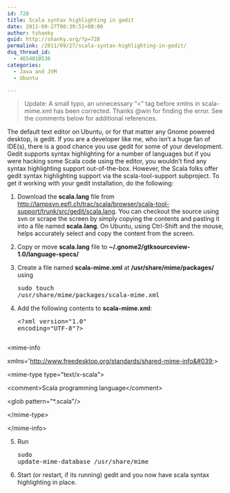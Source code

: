 ```yaml
---
id: 728
title: Scala syntax highlighting in gedit
date: 2011-09-27T00:39:51+00:00
author: tshanky
guid: http://shanky.org/?p=728
permalink: /2011/09/27/scala-syntax-highlighting-in-gedit/
dsq_thread_id:
  - 4654810536
categories:
  - Java and JVM
  - Ubuntu

---
```

> Update: A small typo, an unnecessary &#8220;<&#8221; tag before xmlns in scala-mime.xml has been corrected. Thanks @win for finding the error. See the comments below for additional references.

The default text editor on Ubuntu, or for that matter any Gnome powered desktop, is gedit. If you are a developer like me, who isn&#8217;t a huge fan of IDE(s), there is a good chance you use gedit for some of your development. Gedit supports syntax highlighting for a number of languages but if you were hacking some Scala code using the editor, you wouldn&#8217;t find any syntax highlighting support out-of-the-box. However, the Scala folks offer gedit syntax highlighting support via the scala-tool-support subproject. To get it working with your gedit installation, do the following:

  1. Download the **scala.lang** file from <a title="scala.lang for gedit" href="http://lampsvn.epfl.ch/trac/scala/browser/scala-tool-support/trunk/src/gedit/scala.lang" target="_blank">http://lampsvn.epfl.ch/trac/scala/browser/scala-tool-support/trunk/src/gedit/scala.lang</a>. You can checkout the source using svn or scrape the screen by simply copying the contents and pasting it into a file named **scala.lang**. On Ubuntu, using Ctrl-Shift and the mouse, helps accurately select and copy the content from the screen.
  2. Copy or move **scala.lang** file to **~/.gnome2/gtksourceview-1.0/language-specs/**
  3. Create a file named **scala-mime.xml** at **/usr/share/mime/packages/** using <pre class="wp-code-highlight prettyprint">sudo touch /usr/share/mime/packages/scala-mime.xml</pre>

  4. Add the following contents to **scala-mime.xml**: <pre class="wp-code-highlight prettyprint">&lt;?xml version="1.0" encoding="UTF-8"?&gt;

&lt;mime-info

 xmlns=&#039;http://www.freedesktop.org/standards/shared-mime-info&#039;&gt;

&lt;mime-type type="text/x-scala"&gt;

&lt;comment&gt;Scala programming language&lt;/comment&gt;

&lt;glob pattern="*.scala"/&gt;

&lt;/mime-type&gt;

&lt;/mime-info&gt;</pre>

  5. Run <pre class="wp-code-highlight prettyprint">sudo update-mime-database /usr/share/mime</pre>

  6. Start (or restart, if its running) gedit and you now have scala syntax highlighting in place.
